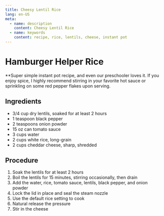 ```yaml
---
title: Cheesy Lentil Rice
lang: en-US
meta:
  - name: description
    content: Cheesy Lentil Rice
  - name: keywords
    content: recipe, rice, lentils, cheese, instant pot
---
```


# Hamburger Helper Rice
**Super simple instant pot recipe, and even our preschooler loves it. If you enjoy spice, I highly recommend stirring in your favorite hot sauce or sprinkling on some red pepper flakes upon serving.

## Ingredients
* 3/4 cup dry lentils, soaked for at least 2 hours
* 1 teaspoon black pepper
* 2 teaspoons onion powder
* 15 oz can tomato sauce
* 3 cups water
* 2 cups white rice, long-grain
* 2 cups cheddar cheese, sharp, shredded

## Procedure
1. Soak the lentils for at least 2 hours
2. Boil the lentils for 15 minutes, stirring occasionally, then drain
3. Add the water, rice, tomato sauce, lentils, black pepper, and onion powder
4. Lock the lid in place and seal the steam nozzle
5. Use the default rice setting to cook
6. Natural release the pressure
7. Stir in the cheese